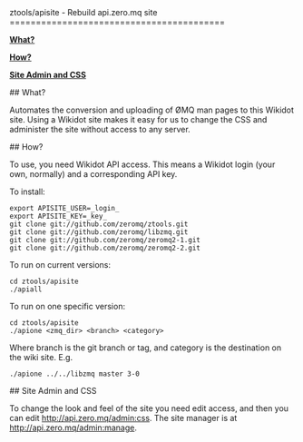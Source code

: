 
<A name="toc1-4" title="ztools/apisite - Rebuild api.zero.mq site" />
ztools/apisite - Rebuild api.zero.mq site
=========================================


**<a href="#toc2-9">What?</a>**

**<a href="#toc2-14">How?</a>**

**<a href="#toc2-42">Site Admin and CSS</a>**

<A name="toc2-9" title="What?" />
## What?

Automates the conversion and uploading of ØMQ man pages to this Wikidot site. Using a Wikidot site makes it easy for us to change the CSS and administer the site without access to any server.

<A name="toc2-14" title="How?" />
## How?

To use, you need Wikidot API access. This means a Wikidot login (your own, normally) and a corresponding API key.

To install:

    export APISITE_USER=_login_
    export APISITE_KEY=_key_
    git clone git://github.com/zeromq/ztools.git
    git clone git://github.com/zeromq/libzmq.git
    git clone git://github.com/zeromq/zeromq2-1.git
    git clone git://github.com/zeromq/zeromq2-2.git

To run on current versions:

    cd ztools/apisite
    ./apiall

To run on one specific version:

    cd ztools/apisite
    ./apione <zmq_dir> <branch> <category>

Where branch is the git branch or tag, and category is the destination on the wiki site. E.g.

    ./apione ../../libzmq master 3-0

<A name="toc2-42" title="Site Admin and CSS" />
## Site Admin and CSS

To change the look and feel of the site you need edit access, and then you can edit http://api.zero.mq/admin:css. The site manager is at http://api.zero.mq/admin:manage.
